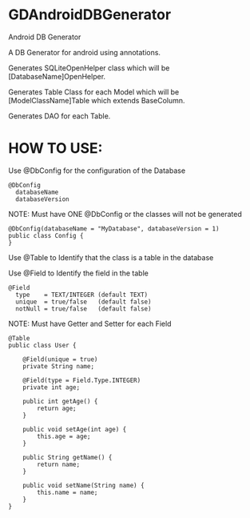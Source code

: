 GDAndroidDBGenerator
====================

Android DB Generator

A DB Generator for android using annotations.

Generates SQLiteOpenHelper class which will be [DatabaseName]OpenHelper.

Generates Table Class for each Model which will be [ModelClassName]Table which extends BaseColumn.

Generates DAO for each Table.


HOW TO USE:
===========

Use @DbConfig for the configuration of the Database

```
@DbConfig
  databaseName
  databaseVersion 
```

NOTE: Must have ONE @DbConfig or the classes will not be generated

```
@DbConfig(databaseName = "MyDatabase", databaseVersion = 1)
public class Config {
}
```

Use @Table to Identify that the class is a table in the database

Use @Field to Identify the field in the table 

```
@Field 
  type    = TEXT/INTEGER (default TEXT)
  unique  = true/false   (default false)
  notNull = true/false   (default false)
```

NOTE: Must have Getter and Setter for each Field

```
@Table
public class User {

    @Field(unique = true)
    private String name;

    @Field(type = Field.Type.INTEGER)
    private int age;

    public int getAge() {
        return age;
    }

    public void setAge(int age) {
        this.age = age;
    }

    public String getName() {
        return name;
    }

    public void setName(String name) {
        this.name = name;
    }
}
```
